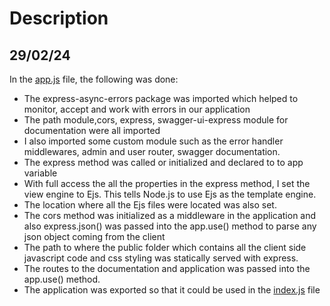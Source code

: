 # Description

## 29/02/24

In the [app.js](../../app.js) file, the following was done:

- The express-async-errors package was imported which helped to monitor, accept
  and work with errors in our application
- The path module,cors, express, swagger-ui-express module for documentation
  were all imported
- I also imported some custom module such as the error handler middlewares,
  admin and user router, swagger documentation.
- The express method was called or initialized and declared to to app variable
- With full access the all the properties in the express method, I set the view
  engine to Ejs. This tells Node.js to use Ejs as the template engine.
- The location where all the Ejs files were located was also set.
- The cors method was initialized as a middleware in the application and also
  express.json() was passed into the app.use() method to parse any json object
  coming from the client
- The path to where the public folder which contains all the client side
  javascript code and css styling was statically served with express.
- The routes to the documentation and application was passed into the app.use()
  method.
- The application was exported so that it could be used in the
  [index.js](../../index.js) file

